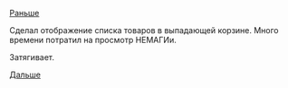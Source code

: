 [Раньше](2017.09.25.md)

Сделал отображение списка товаров в выпадающей корзине.
Много времени потратил на просмотр НЕМАГИи.

Затягивает.

[Дальше](2017.09.27.md)